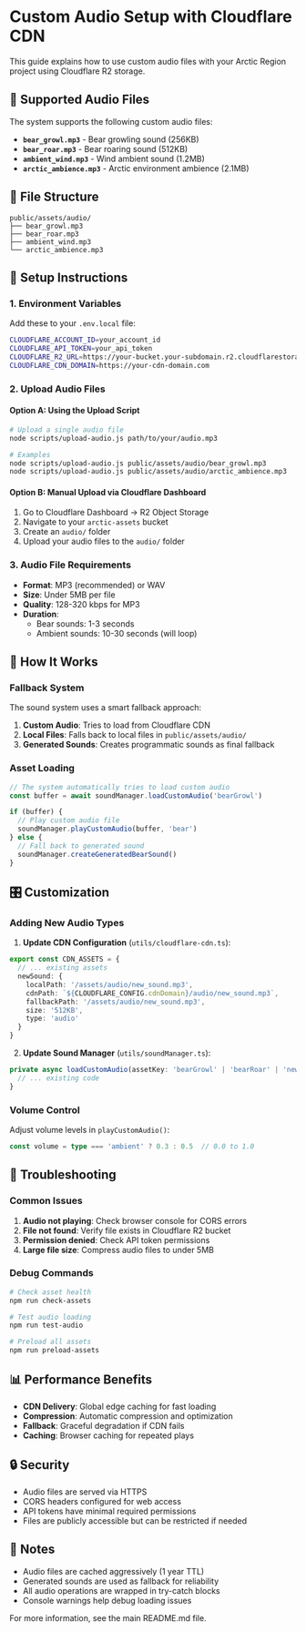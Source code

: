 # Custom Audio Setup with Cloudflare CDN

This guide explains how to use custom audio files with your Arctic Region project using Cloudflare R2 storage.

## 🎵 Supported Audio Files

The system supports the following custom audio files:

- **`bear_growl.mp3`** - Bear growling sound (256KB)
- **`bear_roar.mp3`** - Bear roaring sound (512KB) 
- **`ambient_wind.mp3`** - Wind ambient sound (1.2MB)
- **`arctic_ambience.mp3`** - Arctic environment ambience (2.1MB)

## 📁 File Structure

```
public/assets/audio/
├── bear_growl.mp3
├── bear_roar.mp3
├── ambient_wind.mp3
└── arctic_ambience.mp3
```

## 🚀 Setup Instructions

### 1. Environment Variables

Add these to your `.env.local` file:

```bash
CLOUDFLARE_ACCOUNT_ID=your_account_id
CLOUDFLARE_API_TOKEN=your_api_token
CLOUDFLARE_R2_URL=https://your-bucket.your-subdomain.r2.cloudflarestorage.com
CLOUDFLARE_CDN_DOMAIN=https://your-cdn-domain.com
```

### 2. Upload Audio Files

#### Option A: Using the Upload Script

```bash
# Upload a single audio file
node scripts/upload-audio.js path/to/your/audio.mp3

# Examples
node scripts/upload-audio.js public/assets/audio/bear_growl.mp3
node scripts/upload-audio.js public/assets/audio/arctic_ambience.mp3
```

#### Option B: Manual Upload via Cloudflare Dashboard

1. Go to Cloudflare Dashboard → R2 Object Storage
2. Navigate to your `arctic-assets` bucket
3. Create an `audio/` folder
4. Upload your audio files to the `audio/` folder

### 3. Audio File Requirements

- **Format**: MP3 (recommended) or WAV
- **Size**: Under 5MB per file
- **Quality**: 128-320 kbps for MP3
- **Duration**: 
  - Bear sounds: 1-3 seconds
  - Ambient sounds: 10-30 seconds (will loop)

## 🔧 How It Works

### Fallback System

The sound system uses a smart fallback approach:

1. **Custom Audio**: Tries to load from Cloudflare CDN
2. **Local Files**: Falls back to local files in `public/assets/audio/`
3. **Generated Sounds**: Creates programmatic sounds as final fallback

### Asset Loading

```typescript
// The system automatically tries to load custom audio
const buffer = await soundManager.loadCustomAudio('bearGrowl')

if (buffer) {
  // Play custom audio file
  soundManager.playCustomAudio(buffer, 'bear')
} else {
  // Fall back to generated sound
  soundManager.createGeneratedBearSound()
}
```

## 🎛️ Customization

### Adding New Audio Types

1. **Update CDN Configuration** (`utils/cloudflare-cdn.ts`):

```typescript
export const CDN_ASSETS = {
  // ... existing assets
  newSound: {
    localPath: '/assets/audio/new_sound.mp3',
    cdnPath: `${CLOUDFLARE_CONFIG.cdnDomain}/audio/new_sound.mp3`,
    fallbackPath: '/assets/audio/new_sound.mp3',
    size: '512KB',
    type: 'audio'
  }
}
```

2. **Update Sound Manager** (`utils/soundManager.ts`):

```typescript
private async loadCustomAudio(assetKey: 'bearGrowl' | 'bearRoar' | 'newSound'): Promise<AudioBuffer | null> {
  // ... existing code
}
```

### Volume Control

Adjust volume levels in `playCustomAudio()`:

```typescript
const volume = type === 'ambient' ? 0.3 : 0.5  // 0.0 to 1.0
```

## 🐛 Troubleshooting

### Common Issues

1. **Audio not playing**: Check browser console for CORS errors
2. **File not found**: Verify file exists in Cloudflare R2 bucket
3. **Permission denied**: Check API token permissions
4. **Large file size**: Compress audio files to under 5MB

### Debug Commands

```bash
# Check asset health
npm run check-assets

# Test audio loading
npm run test-audio

# Preload all assets
npm run preload-assets
```

## 📊 Performance Benefits

- **CDN Delivery**: Global edge caching for fast loading
- **Compression**: Automatic compression and optimization
- **Fallback**: Graceful degradation if CDN fails
- **Caching**: Browser caching for repeated plays

## 🔒 Security

- Audio files are served via HTTPS
- CORS headers configured for web access
- API tokens have minimal required permissions
- Files are publicly accessible but can be restricted if needed

## 📝 Notes

- Audio files are cached aggressively (1 year TTL)
- Generated sounds are used as fallback for reliability
- All audio operations are wrapped in try-catch blocks
- Console warnings help debug loading issues

For more information, see the main README.md file. 